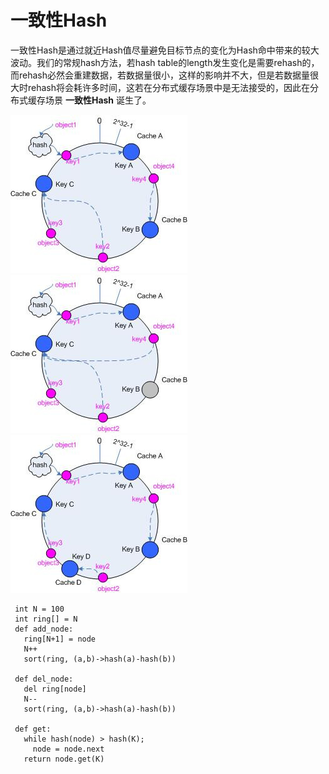 



# 一致性Hash
一致性Hash是通过就近Hash值尽量避免目标节点的变化为Hash命中带来的较大波动。我们的常规hash方法，若hash table的length发生变化是需要rehash的，而rehash必然会重建数据，若数据量很小，这样的影响并不大，但是若数据量很大时rehash将会耗许多时间，这若在分布式缓存场景中是无法接受的，因此在分布式缓存场景 **一致性Hash** 诞生了。

![](一致性hash-1.png)![](一致性Hash-2.png)
![](一致性Hash-3.png)



```
 int N = 100
 int ring[] = N
 def add_node:
   ring[N+1] = node
   N++
   sort(ring, (a,b)->hash(a)-hash(b))
 
 def del_node:
   del ring[node]
   N--
   sort(ring, (a,b)->hash(a)-hash(b))
 
 def get:
   while hash(node) > hash(K);
     node = node.next
   return node.get(K)
    
```



